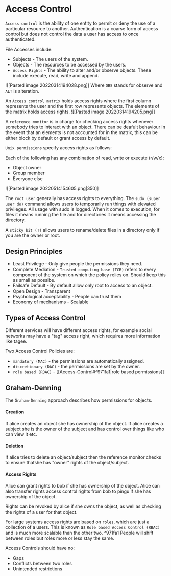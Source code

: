 # Access Control
`Access control` is the ability of one entity to permit or deny the use of a particular resource to another. Authentication is a coarse form of access control but does not control the data a user has access to once authenticated.

File Accesses include:

* Subjects - The users of the system.
* Objects - The resources to be accessed  by the users.
* `Access Rights` - The ability to alter and/or observe objects. These include execute, read, write and append.

![[Pasted image 20220314194028.png]]
Where `OBS` stands for observe and `ALT` is alteration.  

An `Access control matrix`  holds access rights where the first column represents the user and the first row represents objects. The elements of the matrix holds access rights.
![[Pasted image 20220314194205.png]]

A `reference monitor` is in charge for checking access rights whenever somebody tries to interact with an object. There can be deafult behaviour in the event that an elements is not accounted for in the matrix, this can be either block by default or grant access by default.

`Unix permissions` specify access rights as follows:

Each of the following has any combination of read, write or execute (r/w/x):

* Object owner
* Group member
* Everyone else

![[Pasted image 20220514154605.png|350]]

The `root user` generally has access rights to everything. The `sudo (super user do)` command allows users to temporarily run things with elevated privileges. All usage with sudo is logged.  When it comes to execution, for files it means running the file and for directories it means accessing the directory.

A `sticky bit (T)` allows users to rename/delete files in a directory only if you are the owner or root.

## Design Principles
* Least Privilege - Only give people the permissions they need.
* Complete Mediation - `Trusted computing base (TCB)` refers to every component of the system on which the policy relies on. Should keep this as small as possibe.
* Failsafe Default - By default allow only root to access to an object.
* Open Design - Transparent
* Psychological acceptability - People can trust them
* Economy of mechanisms - Scalable

## Types of Access Control
Different services will have different access rights, for example social networks may have a "tag" access right, which requires more information like tagee.

Two Access Control Policies are:
* `mandatory (MAC)` - the permissions are automatically assigned.
* `discretionary (DAC)` - the permissions are set by the owner.
* `role based (RBAC)` - [[Access-Control#^971fa1|role based permissions]]

## Graham-Denning

The `Graham-Denning` approach describes how permissions for objects. 

#### Creation
If alice creates an object she has ownership of the object. If alice creates a subject she is the owner of the subject and has control over things like who can view it etc.

#### Deletion
If alice tries to delete an object/subject then the reference monitor checks to ensure thatshe has "owner" rights of the object/subject.

#### Access Rights
Alice can grant rights to bob if she has ownership of the object. Alice can also transfer rights access control rights from bob to pingu if she has ownership of the object.

Rights can be revoked by alice if she owns the object, as well as checking the rights of a user for that object.

For large systems access rights are based on `roles`, which are just a collection of a users. This is known as `Role based Access Control (RBAC)` and is much more scalable than the other two. ^971fa1 People will shift between roles but roles more or less stay the same.

Access Controls should have no:
* Gaps
* Conflicts between two roles
* Unintended restrictions